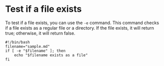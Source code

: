 # Test if a file exists

To test if a file exists, you can use the `-e` command. This command checks if a file exists as a regular file or a directory. If the file exists, it will return true; otherwise, it will return false.

```shell
#!/bin/bash
filename="sample.md"
if [ -e "$filename" ]; then
    echo "$filename exists as a file"
fi
```
